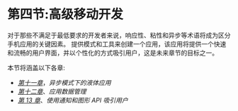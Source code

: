 # 第四节:高级移动开发

对于那些不满足于最低要求的开发者来说，响应性、粘性和异步等术语将成为区分手机应用的关键因素。 提供模式和工具来创建一个应用，该应用将提供一个快速和流畅的用户界面，并以个性化的方式吸引用户，这是未来章节的目标之一。

本节将涵盖以下各章:

*   [*第十一章*](11.html#_idTextAnchor403)，*异步模式下的液体应用*
*   [*第十二章*](12.html#_idTextAnchor425)、*应用数据管理*
*   [*第 13 章*](13.html#_idTextAnchor437)、*使用通知和图形 API 吸引用户*